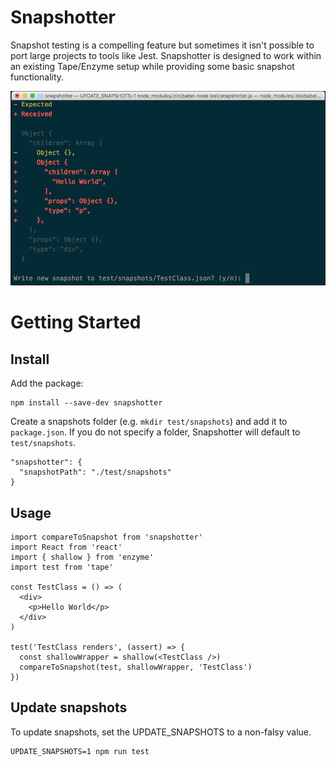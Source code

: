 # Snapshotter

Snapshot testing is a compelling feature but sometimes it isn't possible to port
large projects to tools like Jest. Snapshotter is designed to work within an
existing Tape/Enzyme setup while providing some basic snapshot functionality.

![Screenshot](/screenshot.png?raw=true "Screenshot")

# Getting Started

## Install

Add the package:

```
npm install --save-dev snapshotter
```

Create a snapshots folder (e.g. `mkdir test/snapshots`) and add it to `package.json`. If you do not specify a folder, Snapshotter will default to `test/snapshots`.

```
"snapshotter": {
  "snapshotPath": "./test/snapshots"
}
```

## Usage

```
import compareToSnapshot from 'snapshotter'
import React from 'react'
import { shallow } from 'enzyme'
import test from 'tape'

const TestClass = () => (
  <div>
    <p>Hello World</p>
  </div>
)

test('TestClass renders', (assert) => {
  const shallowWrapper = shallow(<TestClass />)
  compareToSnapshot(test, shallowWrapper, 'TestClass')
})
```

## Update snapshots

To update snapshots, set the UPDATE_SNAPSHOTS to a non-falsy value.

```
UPDATE_SNAPSHOTS=1 npm run test
```
